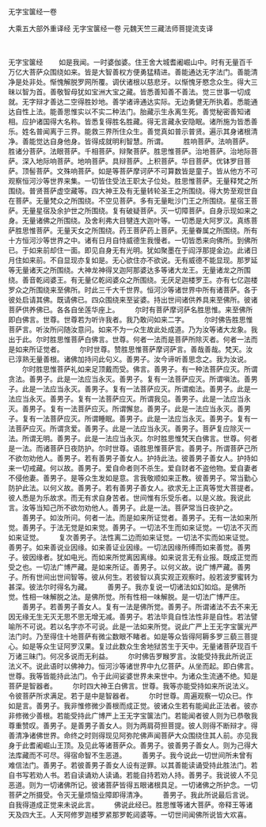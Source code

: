 无字宝箧经一卷


大乘五大部外重译经
无字宝箧经一卷
元魏天竺三藏法师菩提流支译


　　

无字宝箧经
　　如是我闻。一时婆伽婆。住王舍大城耆阇崛山中。时有无量百千万亿大菩萨众围绕如来。皆是大智善权方便勇猛精进。善能通达无字法门。善能清净是处非处。惭愧解脱罗网所覆。调伏诸根以慈悲牙。以惭愧牙愍念众生。得大三昧以智为首。善敬智母犹如宝洲大宝之藏。皆悉善知善不善法。觉三世事一切成就。无字辩才善达二空得胜妙地。善学诸谛通达实际。无边勇健无所执着。悉能通达自性上法。能善思惟实以不实二种法门。胎藏示生永离生死。善觉秘密善知诸相。应护诸国得大名称。皆悉复得胜名胜藏。得无言藏永安隐眠。诸所施为皆悉善乐。姓名普闻离于三界。能救三界所住众生。善觉真如普示普贤。遍示其身诸根清净。善能觉达自身他身。皆得成就明利智慧。所谓。
　　胜响菩萨。法响菩萨。胜诸分菩萨。法眼菩萨。千相菩萨。辩聚菩萨。胜思惟菩萨。治地菩萨。治地际菩萨。深入地际响菩萨。地响菩萨。具辩菩萨。上积菩萨。华目菩萨。优钵罗目菩萨。顶髻菩萨。文殊响菩萨。如是等菩萨摩诃萨不可算数皆是童子。皆从他方不可观察恒河沙等世界来集。一切皆住受法王职太子位处。胜思惟菩萨。无量释梵之所围绕。普贤菩萨虚空藏等。四大神王及有无量转轮圣王之所围绕。得大势至观世自在菩萨。无量梵众之所围绕。不空见菩萨。多有无量毗沙门王之所围绕。星宿王菩萨。无量星宿及余护世之所围绕。复有破疑菩萨。灭一切障菩萨。自身示现如来之身。无量诸佛之所围绕。及舍利弗大目犍连大迦叶等。一切悉是大阿罗汉。真练菩萨胜思惟菩萨。无量天女之所围绕。药王菩萨药上菩萨。无量眷属之所围绕。所有十方恒河沙等世界之中。诸有日月自恃威德生我慢者。一切皆悉来向佛所。到佛所已。于如来前却住一面。即见自身无有光明。犹如聚墨在于阎浮那提金边。此诸日月住如来前。不自显现亦复如是。无心欲住亦不欲说。无有威德不能显现。那罗延等无量诸天之所围绕。大神龙神得叉迦阿那婆达多等诸大龙王。无量诸龙之所围绕。善音乾闼婆王。有无量亿乾闼婆众之所围绕。无厌足迦楼罗王。亦有七亿迦楼罗众之所围绕来至佛所。时此三千大千世界。恒河沙等诸世界中所有诸菩萨。各于彼处启请其佛。既请佛已。四众围绕来至娑婆。持出世间诸供养具来至佛所。彼诸菩萨供养佛已。各各自坐莲华座上。
　　尔时有菩萨摩诃萨名胜思惟。来至佛所即白佛言。世尊。世尊若为听许我者。我乃敢问如来二字。
　　尔时佛告胜思惟菩萨言。听汝所问随汝意问。如来不为一众生故此处成道。乃为汝等诸大龙象。我出于此。尔时胜思惟菩萨白佛言。世尊。何者一法而是菩萨所除灭者。何者一法而是如来所证觉者。
　　尔时世尊。赞胜思惟菩萨摩诃萨言。善哉善哉。梵天。汝已淳熟无量善根。诸佛加持问此句义。善男子。汝今谛听善思念之。我为汝说。
　　尔时胜思惟菩萨礼如来足顶戴而受。佛言。善男子。有一种法菩萨应灭。所谓贪法。善男子。此是一法应当永灭。善男子。复有一法菩萨应灭。所谓嗔法。善男子。此是一法应当永灭。善男子。复有一法菩萨应灭。所谓痴法。善男子。此是一法应当永灭。善男子。复有一法菩萨应灭。所谓我见。善男子。此是一法应当永灭。善男子。复有一法菩萨应灭。所谓懈怠。善男子。此是一法应当永灭。善男子。复有一法菩萨应灭。所谓睡眠。善男子。此是一法应当永灭。善男子。复有一法菩萨应灭。所谓贪爱。善男子。此是一法应当永灭。善男子。菩萨复应除灭一法。所谓无明。善男子。此是一法应当永灭。尔时胜思惟梵天白佛言。世尊。何者是一法。而诸菩萨日夜防护。尔时世尊。语胜思惟菩萨言。善男子。所谓菩萨己所不欲勿劝他人。善男子。若有善男子善女人。护持此法。彼善男子善女人。护持如来一切戒藏。何以故。善男子。爱自命者则不杀生。爱自财者不盗他物。爱自妻者不侵他妻。善男子。是等众生发如是意。言我敬顺如来正教。彼善男子。常当勤心防护此法。以何义故。善男子。若有善男子善女人。欲求无上正真等觉大菩提者。彼人悉是为乐故求。而无有求自身苦者。世间惟有乐受乐者。以是义故。我说此言。汝等当知己所不欲勿劝他人。善男子。此是一法。菩萨常当日夜护之。
　　善男子。如汝所问。何者一法。而是如来所证觉者。善男子。无有一法如来所觉。善男子。于法无觉是如来觉。善男子。一切法不生而如来证觉。一切法不灭而如来证觉。
　　复次善男子。法性离二边而如来证觉。一切法不实而如来证觉。善男子。如来善说业因缘。如来善证业因缘。一切法因缘所缚而如来善觉。善男子。彼因缘者。犹如电光。而如来所觉离因离缘。如来说言无有业报。既成正觉而受之也。一切法广博严藏。是如来所证。善男子。以何义故。说广博严藏。善男子。所有世间出世间智等。彼从何生。若彼智以真实观正观察时。般若波罗蜜转为甚深。彼法尔时得名为藏。
　　善男子。我亦复说一切诸法如幻如焰。是佛所觉。性相一味解脱之法。是佛所觉。所有性相一味解脱。是一切法广博严庄。
　　善男子。若善男子善女人。复有一法是佛所觉。善男子。所谓诸法不去不来无因无缘无生无灭无思不思无增无减。善男子。若法毕竟自性法性非是自性。若法譬喻所不可说。若以名字亦不可说。此是一法如来所觉。说此广严上王无字宝箧光严法门时。乃至得住十地菩萨有微尘数眼不睹者。如是等众皆得阿耨多罗三藐三菩提心。如是等众生证阿罗汉果。复过此数众生舍地狱苦生于天中。无量诸菩萨现百千万诸三昧门。何况多说而无利益。
　　尔时佛告罗睺罗言。汝能受持我此所说正法义不。说此语时以佛神力。恒河沙等诸世界中九亿菩萨。从坐而起。即白佛言。世尊。我等皆能持此法门。令于此间娑婆世界未来世中。为诸众生流通不绝。知是菩萨是智器者。
　　尔时四大神王白佛言。世尊。我等亦能受持如来所说法义。令彼菩萨所求满足。若于是中是智器者。
　　尔时世尊。周遍观察一切众已。作如是言。善男子。我非惟修微少善根而成正觉。彼诸众生若有能闻此正法者。彼亦非修微少善根。若能受持此广博严上王无字宝箧法门。若能闻者彼人则为已恭敬我尊重赞叹。善男子。是善男子善女人。则为两肩荷担菩提。彼人则得不断辩才。得善清净诸佛世界。命终之时则得现见阿弥陀佛声闻菩萨大众围绕住其人前。亦见我身于此耆阇崛山王顶。及见此等诸菩萨众。善男子。彼善男子善女人。则为己得大法库藏而不可尽。得宿命智不生恶道。
　　善男子。我今说此一切世间所未曾有难信法门。善男子。若彼善男子善女人设有逆罪。以其善能读诵受持此胜法门。若自书写若劝人书。若自读诵劝人读诵。若能自持若劝人持。善男子。我说彼人不见恶道。则为一切诸佛所记。彼诸菩萨皆得五眼诸根具足。一切诸佛之所护念。一切菩萨之所摄受。令灭无量烦恼业障即得清净。
　　善男子。我此所说最后言说。自我得道成正觉来未说此言。
　　佛说此经已。胜思惟等诸大菩萨。帝释王等诸天及四大王。人天阿修罗迦楼罗紧那罗乾闼婆等。一切世间闻佛所说皆大欢喜。


